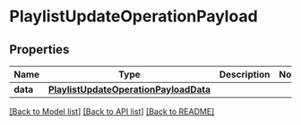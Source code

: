 # PlaylistUpdateOperationPayload

## Properties
Name | Type | Description | Notes
------------ | ------------- | ------------- | -------------
**data** | [**PlaylistUpdateOperationPayloadData**](PlaylistUpdateOperationPayloadData.md) |  | 

[[Back to Model list]](../README.md#documentation-for-models) [[Back to API list]](../README.md#documentation-for-api-endpoints) [[Back to README]](../README.md)


